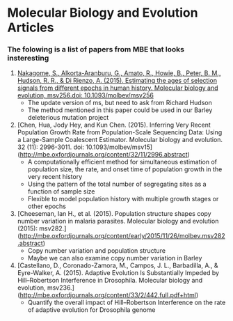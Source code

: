 # Molecular Biology and Evolution Articles
### The folowing is a list of papers from MBE that looks insteresting
1. [Nakagome, S., Alkorta-Aranburu, G., Amato, R., Howie, B., Peter, B. M., Hudson, R. R., &amp; Di Rienzo, A. (2015). Estimating the ages of selection signals from different epochs in human history. Molecular biology and evolution, msv256.doi: 10.1093/molbev/msv256](http://mbe.oxfordjournals.org/content/early/2015/11/05/molbev.msv256.short?rss=1)
   - The update version of ms, but need to ask from Richard Hudson
   - The method mentioned in this paper could be used in our Barley deleterious mutation project
2. [Chen, Hua, Jody Hey, and Kun Chen. (2015). Inferring Very Recent Population Growth Rate from Population-Scale Sequencing Data: Using a Large-Sample Coalescent Estimator. Molecular biology and evolution. 32 (11): 2996-3011. doi: 10.1093/molbev/msv15]
(http://mbe.oxfordjournals.org/content/32/11/2996.abstract)
   - A computationally efficient method for simultaneous estimation of population size, the rate, and onset time of population growth in the very recent history
   - Using the pattern of the total number of segregating sites as a function of sample size 
   - Flexible to model population history with multiple growth stages or other epochs
3. [Cheeseman, Ian H., et al. (2015). Population structure shapes copy number variation in malaria parasites. Molecular biology and evolution (2015): msv282.]
(http://mbe.oxfordjournals.org/content/early/2015/11/26/molbev.msv282.abstract)
   - Copy number variation and population structure
   - Maybe we can also examine copy number variation in Barley
4. [Castellano, D., Coronado-Zamora, M., Campos, J. L., Barbadilla, A., & Eyre-Walker, A. (2015). Adaptive Evolution Is Substantially Impeded by Hill–Robertson Interference in Drosophila. Molecular biology and evolution, msv236.] (http://mbe.oxfordjournals.org/content/33/2/442.full.pdf+html)
   - Quantify the overall impact of Hill–Robertson Interference on the rate of adaptive evolution for Drosophila genome
